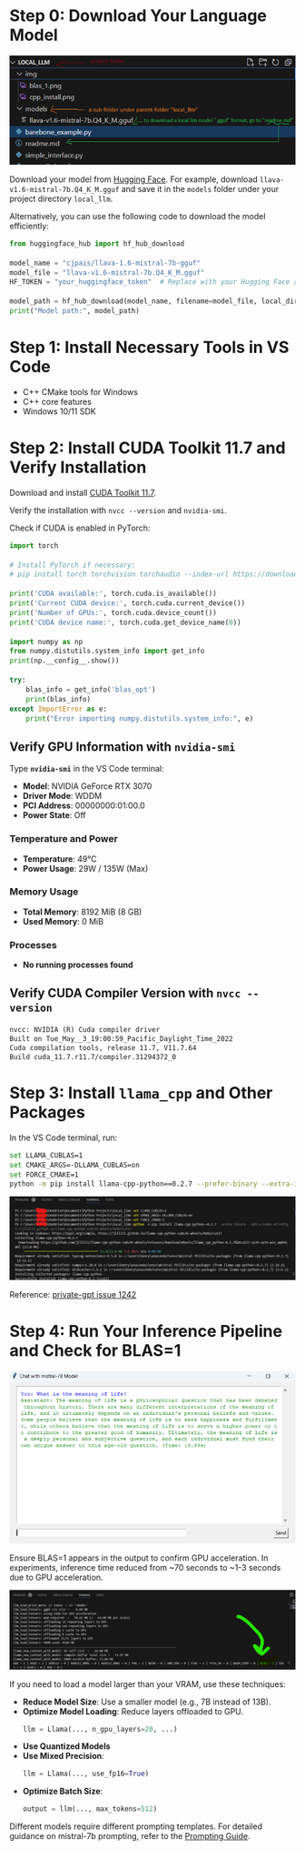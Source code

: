 
# Step 0: Download Your Language Model

![Project structure](img/project_folder_structure.png)

Download your model from [Hugging Face](https://huggingface.co/cjpais/llava-1.6-mistral-7b-gguf/tree/main). For example, download `llava-v1.6-mistral-7b.Q4_K_M.gguf` and save it in the `models` folder under your project directory `local_llm`.

Alternatively, you can use the following code to download the model efficiently:

```python
from huggingface_hub import hf_hub_download

model_name = "cjpais/llava-1.6-mistral-7b-gguf"
model_file = "llava-v1.6-mistral-7b.Q4_K_M.gguf"
HF_TOKEN = "your_huggingface_token"  # Replace with your Hugging Face access token

model_path = hf_hub_download(model_name, filename=model_file, local_dir='models/', token=HF_TOKEN)
print("Model path:", model_path)
```

# Step 1: Install Necessary Tools in VS Code

- C++ CMake tools for Windows
- C++ core features
- Windows 10/11 SDK

# Step 2: Install CUDA Toolkit 11.7 and Verify Installation

Download and install [CUDA Toolkit 11.7](https://developer.nvidia.com/cuda-11-7-0-download-archive).

Verify the installation with `nvcc --version` and `nvidia-smi`.

Check if CUDA is enabled in PyTorch:

```python
import torch

# Install PyTorch if necessary:
# pip install torch torchvision torchaudio --index-url https://download.pytorch.org/whl/cu117

print('CUDA available:', torch.cuda.is_available())
print('Current CUDA device:', torch.cuda.current_device())
print('Number of GPUs:', torch.cuda.device_count())
print('CUDA device name:', torch.cuda.get_device_name(0))

import numpy as np
from numpy.distutils.system_info import get_info
print(np.__config__.show())

try:
    blas_info = get_info('blas_opt')
    print(blas_info)
except ImportError as e:
    print("Error importing numpy.distutils.system_info:", e)
```

## Verify GPU Information with `nvidia-smi`

Type **`nvidia-smi`** in the VS Code terminal:

- **Model**: NVIDIA GeForce RTX 3070
- **Driver Mode**: WDDM
- **PCI Address**: 00000000:01:00.0
- **Power State**: Off

### Temperature and Power
- **Temperature**: 49°C
- **Power Usage**: 29W / 135W (Max)

### Memory Usage
- **Total Memory**: 8192 MiB (8 GB)
- **Used Memory**: 0 MiB

### Processes
- **No running processes found**

## Verify CUDA Compiler Version with `nvcc --version`

```plaintext
nvcc: NVIDIA (R) Cuda compiler driver
Built on Tue_May__3_19:00:59_Pacific_Daylight_Time_2022
Cuda compilation tools, release 11.7, V11.7.64
Build cuda_11.7.r11.7/compiler.31294372_0
```

# Step 3: Install `llama_cpp` and Other Packages

In the VS Code terminal, run:

```bash
set LLAMA_CUBLAS=1
set CMAKE_ARGS=-DLLAMA_CUBLAS=on
set FORCE_CMAKE=1
python -m pip install llama-cpp-python==0.2.7 --prefer-binary --extra-index-url=https://jllllll.github.io/llama-cpp-python-cuBLAS-wheels/AVX2/cu117
```

  ![Installation picture](img/cpp_install.png)

Reference: [private-gpt issue 1242](https://github.com/zylon-ai/private-gpt/issues/1242)

# Step 4: Run Your Inference Pipeline and Check for BLAS=1

  ![Simple interface photo](img/simple_interface.png)

Ensure BLAS=1 appears in the output to confirm GPU acceleration. In experiments, inference time reduced from ~70 seconds to ~1-3 seconds due to GPU acceleration.

  ![Verify BLAS=1](img/blas_1.png)

If you need to load a model larger than your VRAM, use these techniques:

- **Reduce Model Size**: Use a smaller model (e.g., 7B instead of 13B).
- **Optimize Model Loading**: Reduce layers offloaded to GPU.
  ```python
  llm = Llama(..., n_gpu_layers=20, ...)
  ```
- **Use Quantized Models**
- **Use Mixed Precision**:
  ```python
  llm = Llama(..., use_fp16=True)
  ```
- **Optimize Batch Size**:
  ```python
  output = llm(..., max_tokens=512)
  ```
Different models require different prompting templates. For detailed guidance on mistral-7b prompting, refer to the [Prompting Guide](https://www.promptingguide.ai/models/mistral-7b).
